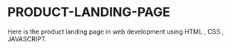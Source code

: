 # PRODUCT-LANDING-PAGE
Here is the product landing page in web development using HTML , CSS , JAVASCRIPT.
